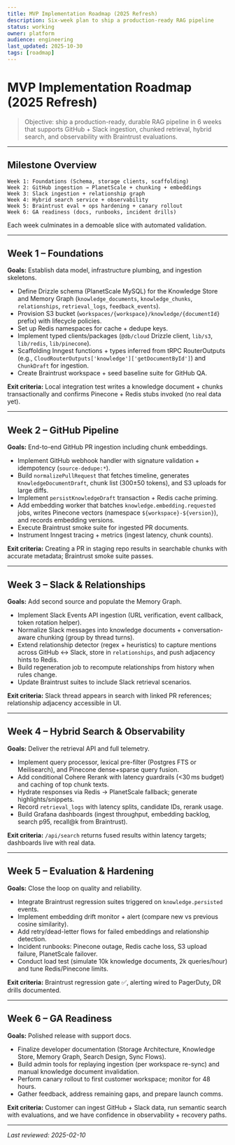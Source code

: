 ```yaml
---
title: MVP Implementation Roadmap (2025 Refresh)
description: Six-week plan to ship a production-ready RAG pipeline
status: working
owner: platform
audience: engineering
last_updated: 2025-10-30
tags: [roadmap]
---
```


# MVP Implementation Roadmap (2025 Refresh)

> Objective: ship a production-ready, durable RAG pipeline in 6 weeks that supports GitHub + Slack ingestion, chunked retrieval, hybrid search, and observability with Braintrust evaluations.

---

## Milestone Overview

```
Week 1: Foundations (Schema, storage clients, scaffolding)
Week 2: GitHub ingestion → PlanetScale + chunking + embeddings
Week 3: Slack ingestion + relationship graph
Week 4: Hybrid search service + observability
Week 5: Braintrust eval + ops hardening + canary rollout
Week 6: GA readiness (docs, runbooks, incident drills)
```

Each week culminates in a demoable slice with automated validation.

---

## Week 1 – Foundations

**Goals:** Establish data model, infrastructure plumbing, and ingestion skeletons.

- Define Drizzle schema (PlanetScale MySQL) for the Knowledge Store and Memory Graph (`knowledge_documents`, `knowledge_chunks`, `relationships`, `retrieval_logs`, `feedback_events`).
- Provision S3 bucket (`workspaces/{workspace}/knowledge/{documentId}` prefix) with lifecycle policies.
- Set up Redis namespaces for cache + dedupe keys.
- Implement typed clients/packages (`@db/cloud` Drizzle client, `lib/s3`, `lib/redis`, `lib/pinecone`).
- Scaffolding Inngest functions + types inferred from tRPC RouterOutputs (e.g., `CloudRouterOutputs['knowledge']['getDocumentById']`) and `ChunkDraft` for ingestion.
- Create Braintrust workspace + seed baseline suite for GitHub QA.

**Exit criteria:** Local integration test writes a knowledge document + chunks transactionally and confirms Pinecone + Redis stubs invoked (no real data yet).

---

## Week 2 – GitHub Pipeline

**Goals:** End-to-end GitHub PR ingestion including chunk embeddings.

- Implement GitHub webhook handler with signature validation + idempotency (`source-dedupe:*`).
- Build `normalizePullRequest` that fetches timeline, generates `KnowledgeDocumentDraft`, chunk list (300±50 tokens), and S3 uploads for large diffs.
- Implement `persistKnowledgeDraft` transaction + Redis cache priming.
- Add embedding worker that batches `knowledge.embedding.requested` jobs, writes Pinecone vectors (namespace `${workspace}-${version}`), and records embedding versions.
- Execute Braintrust smoke suite for ingested PR documents.
- Instrument Inngest tracing + metrics (ingest latency, chunk counts).

**Exit criteria:** Creating a PR in staging repo results in searchable chunks with accurate metadata; Braintrust smoke suite passes.

---

## Week 3 – Slack & Relationships

**Goals:** Add second source and populate the Memory Graph.

- Implement Slack Events API ingestion (URL verification, event callback, token rotation helper).
- Normalize Slack messages into knowledge documents + conversation-aware chunking (group by thread turns).
- Extend relationship detector (regex + heuristics) to capture mentions across GitHub ↔ Slack, store in `relationships`, and push adjacency hints to Redis.
- Build regeneration job to recompute relationships from history when rules change.
- Update Braintrust suites to include Slack retrieval scenarios.

**Exit criteria:** Slack thread appears in search with linked PR references; relationship adjacency accessible in UI.

---

## Week 4 – Hybrid Search & Observability

**Goals:** Deliver the retrieval API and full telemetry.

- Implement query processor, lexical pre-filter (Postgres FTS or Meilisearch), and Pinecone dense+sparse query fusion.
- Add conditional Cohere Rerank with latency guardrails (<30 ms budget) and caching of top chunk texts.
- Hydrate responses via Redis → PlanetScale fallback; generate highlights/snippets.
- Record `retrieval_logs` with latency splits, candidate IDs, rerank usage.
- Build Grafana dashboards (ingest throughput, embedding backlog, search p95, recall@k from Braintrust).

**Exit criteria:** `/api/search` returns fused results within latency targets; dashboards live with real data.

---

## Week 5 – Evaluation & Hardening

**Goals:** Close the loop on quality and reliability.

- Integrate Braintrust regression suites triggered on `knowledge.persisted` events.
- Implement embedding drift monitor + alert (compare new vs previous cosine similarity).
- Add retry/dead-letter flows for failed embeddings and relationship detection.
- Incident runbooks: Pinecone outage, Redis cache loss, S3 upload failure, PlanetScale failover.
- Conduct load test (simulate 10k knowledge documents, 2k queries/hour) and tune Redis/Pinecone limits.

**Exit criteria:** Braintrust regression gate ✅, alerting wired to PagerDuty, DR drills documented.

---

## Week 6 – GA Readiness

**Goals:** Polished release with support docs.

- Finalize developer documentation (Storage Architecture, Knowledge Store, Memory Graph, Search Design, Sync Flows).
- Build admin tools for replaying ingestion (per workspace re-sync) and manual knowledge document invalidation.
- Perform canary rollout to first customer workspace; monitor for 48 hours.
- Gather feedback, address remaining gaps, and prepare launch comms.

**Exit criteria:** Customer can ingest GitHub + Slack data, run semantic search with evaluations, and we have confidence in observability + recovery paths.

---

_Last reviewed: 2025-02-10_
